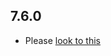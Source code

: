 ## 7.6.0

- Please [look to this]((https://dooboolab.github.io/flutter_sound/doc/book/CHANGELOG.html))
